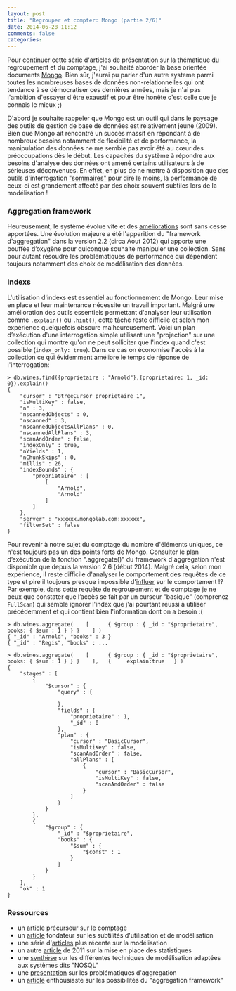 ```yaml
---
layout: post
title: "Regrouper et compter: Mongo (partie 2/6)"
date: 2014-06-28 11:12
comments: false
categories: 
---
```


Pour continuer cette série d'articles de présentation sur la thématique du regroupement et du comptage, j'ai souhaité aborder la base orientée documents [Mongo](http://en.wikipedia.org/wiki/MongoDB). Bien sûr, j'aurai pu parler d'un autre systeme parmi toutes les nombreuses bases de données non-relationnelles qui ont tendance à se démocratiser ces dernières années, mais je n'ai pas l'ambition d'essayer d'être exaustif et pour être honête c'est celle que je connais le mieux ;)

D'abord je souhaite rappeler que Mongo est un outil qui dans le paysage des outils de gestion de base de données est relativement jeune (2009). Bien que Mongo ait rencontré un succès massif en répondant à de nombreux besoins notamment de flexibilité et de performance, la manipulation des données ne me semble pas avoir été au cœur des préoccupations dès le début. Les capacités du système à répondre aux besoins d'analyse des données ont amené certains utilisateurs à de sérieuses déconvenues. En effet, en plus de ne mettre à disposition que des outils d'interrogation ["sommaires"](http://docs.mongodb.org/manual/tutorial/map-reduce-examples/) pour dire le moins, la performance de ceux-ci est grandement affecté par des choix souvent subtiles lors de la modélisation !


### Aggregation framework

Heureusement, le système évolue vite et des [améliorations](https://jira.mongodb.org/browse/SERVER-1752) sont sans cesse apportées. Une évolution majeure a été l'apparition du "framework d'aggregation" dans la version 2.2 (circa Aout 2012) qui apporte une bouffée d’oxygène pour quiconque souhaite manipuler une collection. Sans pour autant résoudre les problématiques de performance qui dépendent toujours notamment des choix de modélisation des données.


### Indexs

L'utilisation d'indexs est essentiel au fonctionnement de Mongo. Leur mise en place et leur maintenance nécessite un travail important. Malgré une amélioration des outils essentiels permettant d'analyser leur utilisation comme `.explain()` ou `.hint()`, cette tâche reste difficile et selon mon expérience quelquefois obscure malheureusement. Voici un plan d’exécution d'une interrogation simple utilisant une "projection" sur une collection qui montre qu'on ne peut solliciter que l'index quand c'est possible (`index_only: true`). Dans ce cas on économise l'accès à la collection ce qui évidemment améliore le temps de réponse de l'interrogation:

```
> db.wines.find({proprietaire : "Arnold"},{proprietaire: 1, _id: 0}).explain()
{
	"cursor" : "BtreeCursor proprietaire_1",
	"isMultiKey" : false,
	"n" : 3,
	"nscannedObjects" : 0,
	"nscanned" : 3,
	"nscannedObjectsAllPlans" : 0,
	"nscannedAllPlans" : 3,
	"scanAndOrder" : false,
	"indexOnly" : true,
	"nYields" : 1,
	"nChunkSkips" : 0,
	"millis" : 26,
	"indexBounds" : {
		"proprietaire" : [
			[
				"Arnold",
				"Arnold"
			]
		]
	},
	"server" : "xxxxxx.mongolab.com:xxxxxx",
	"filterSet" : false
}
```


Pour revenir à notre sujet du comptage du nombre d'éléments uniques, ce n'est toujours pas un des points forts de Mongo. Consulter le plan d’exécution de la fonction ".aggregate()" du framework d'aggregation n'est disponible que depuis la version 2.6 (début 2014). Malgré cela, selon mon expérience, il reste difficile d'analyser le comportement des requêtes de ce type et pire il toujours presque impossible d'[influer](https://jira.mongodb.org/browse/SERVER-7944) sur le comportement !? Par exemple, dans cette requête de regroupement et de comptage je ne peux que constater que l’accès se fait par un curseur "basique" (comprenez `FullScan`) qui semble ignorer l'index que j'ai pourtant réussi à utiliser précédemment et qui contient bien l'information dont on a besoin :(


```
> db.wines.aggregate(    [      { $group : { _id : "$proprietaire", books: { $sum : 1 } } }    ] )
{ "_id" : "Arnold", "books" : 3 }
{ "_id" : "Regis", "books" : ...

> db.wines.aggregate(    [      { $group : { _id : "$proprietaire", books: { $sum : 1 } } }    ],   {     explain:true   } )
{
	"stages" : [
		{
			"$cursor" : {
				"query" : {
					
				},
				"fields" : {
					"proprietaire" : 1,
					"_id" : 0
				},
				"plan" : {
					"cursor" : "BasicCursor",
					"isMultiKey" : false,
					"scanAndOrder" : false,
					"allPlans" : [
						{
							"cursor" : "BasicCursor",
							"isMultiKey" : false,
							"scanAndOrder" : false
						}
					]
				}
			}
		},
		{
			"$group" : {
				"_id" : "$proprietaire",
				"books" : {
					"$sum" : {
						"$const" : 1
					}
				}
			}
		}
	],
	"ok" : 1
}
```

### Ressources

- un [article](http://web.archive.org/web/20100128030005/http://kylebanker.com/blog/2009/11/mongodb-count-group) précurseur sur le comptage
- un [article](http://fiestacc.tumblr.com/post/11319522700/walkthrough-mongodb-data-modeling) fondateur sur les subtilités d'utilisation et de modélisation
- une série d'[articles](http://blog.mongodb.org/post/87200945828/6-rules-of-thumb-for-mongodb-schema-design-part-1) plus récente sur la modélisation
- un autre [article](http://www.railstips.org/blog/archives/2011/06/28/counters-everywhere/) de 2011 sur la mise en place des statistiques 
- une [synthèse](http://highlyscalable.wordpress.com/2012/03/01/nosql-data-modeling-techniques/) sur les différentes techniques de modélisation adaptées aux systèmes dits "NOSQL"
- une [presentation](https://speakerdeck.com/jnunemaker/mongodb-for-analytics-3) sur les problématiques d'aggregation
- un [article](http://thecodebarbarian.wordpress.com/2014/02/14/crunching-30-years-of-nba-data-with-mongodb-aggregation/) enthousiaste sur les possibilités du "aggregation framework"